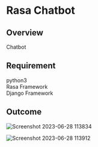 <h1>Rasa Chatbot</h1>

<h2>Overview</h2>

<p>Chatbot</p>

<h2>Requirement</h2>

python3<br>
Rasa Framework<br>
Django Framework<br>




<h2>Outcome</h2>

![Screenshot 2023-06-28 113834](https://github.com/samriddhasingh/RasaChatbot/assets/59139917/dc9de81a-cb04-4212-aabb-7cc3b9a5ad85)



![Screenshot 2023-06-28 113912](https://github.com/samriddhasingh/RasaChatbot/assets/59139917/9ff7156a-1ebb-4f31-b754-d59840662e86)
